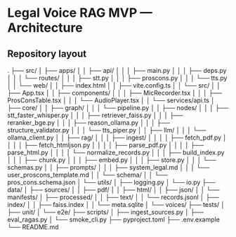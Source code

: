 # Legal Voice RAG MVP — Architecture

## Repository layout
.
├── src/
│ ├── apps/
│ │ ├── api/
│ │ │ ├── main.py
│ │ │ ├── deps.py
│ │ │ └── routes/
│ │ │ ├── stt.py
│ │ │ ├── proscons.py
│ │ │ └── tts.py
│ │ └── web/
│ │ ├── index.html
│ │ ├── vite.config.ts
│ │ └── src/
│ │ ├── App.tsx
│ │ ├── components/
│ │ │ ├── MicRecorder.tsx
│ │ │ ├── ProsConsTable.tsx
│ │ │ └── AudioPlayer.tsx
│ │ └── services/api.ts
│ ├── core/
│ │ ├── graph/
│ │ │ └── pipeline.py
│ │ ├── nodes/
│ │ │ ├── stt_faster_whisper.py
│ │ │ ├── retriever_faiss.py
│ │ │ ├── reranker_bge.py
│ │ │ ├── reason_ollama.py
│ │ │ ├── structure_validator.py
│ │ │ └── tts_piper.py
│ │ ├── llm/
│ │ │ └── ollama_client.py
│ │ ├── rag/
│ │ │ ├── ingest/
│ │ │ │ ├── fetch_pdf.py
│ │ │ │ ├── fetch_htmljson.py
│ │ │ │ ├── parse_pdf.py
│ │ │ │ ├── parse_html.py
│ │ │ │ └── normalize_records.py
│ │ │ ├── build_index.py
│ │ │ ├── chunk.py
│ │ │ ├── embed.py
│ │ │ ├── store.py
│ │ │ └── schemas.py
│ │ ├── prompts/
│ │ │ ├── system_legal.md
│ │ │ └── user_proscons_template.md
│ │ └── schema/
│ │ └── pros_cons.schema.json
│ └── utils/
│ ├── logging.py
│ └── io.py
├── data/
│ ├── sources/
│ │ ├── pdf/
│ │ ├── html/
│ │ ├── json/
│ │ └── manifests/
│ ├── processed/
│ │ ├── text/
│ │ └── records.jsonl
│ ├── index/
│ │ ├── faiss.index
│ │ └── meta.sqlite
│ └── voices/
├── tests/
│ ├── unit/
│ └── e2e/
├── scripts/
│ ├── ingest_sources.py
│ ├── eval_ragas.py
│ └── smoke_cli.py
├── pyproject.toml
├── .env.example
└── README.md
